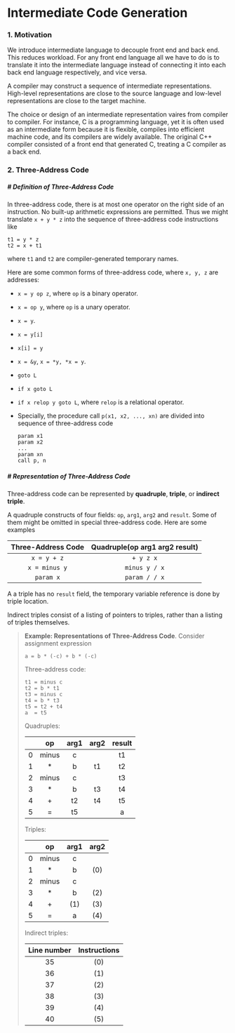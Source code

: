 # Intermediate Code Generation

### 1. Motivation

$$
\newcommand{\ra}{\rightarrow}
$$

We introduce intermediate language to decouple front end and back end. This reduces workload. For any front end language all we have to do is to translate it into the intermediate language instead of connecting it into each back end language respectively, and vice versa.

A compiler may construct a sequence of intermediate representations. High-level representations are close to the source language and low-level representations are close to the target machine.

The choice or design of an intermediate representation vaires from compiler to compiler. For instance, C is a programming language, yet it is often used as an intermediate form because it is flexible, compiles into efficient machine code, and its compilers are widely available. The original C++ compiler consisted of a front end that generated C, treating a C compiler as a back end.







### 2. Three-Address Code

##### # Definition of Three-Address Code

In three-address code, there is at most one operator on the right side of an instruction. No built-up arithmetic expressions are permitted. Thus we might translate `x + y * z` into the sequence of three-address code instructions like

```
t1 = y * z
t2 = x + t1
```

where `t1` and `t2` are compiler-generated temporary names.

Here are some common forms of three-address code, where `x, y, z` are addresses:

- `x = y op z`, where `op` is a binary operator.

- `x = op y`, where `op` is a unary operator.

- `x = y`.

- `x = y[i]`

- `x[i] = y`

- `x = &y`, `x = *y, *x = y`.

- `goto L`

- `if x goto L`

- `if x relop y goto L`, where `relop` is a relational operator.

- Specially, the procedure call `p(x1, x2, ..., xn)` are divided into sequence of three-address code

  ```
  param x1
  param x2
  ...
  param xn
  call p, n
  ```



##### # Representation of Three-Address Code

Three-address code can be represented by **quadruple**, **triple**, or **indirect triple**.

A quadruple constructs of four fields: `op`, `arg1`, `arg2` and `result`. Some of them might be omitted in special three-address code. Here are some examples

| Three-Address Code | Quadruple(op arg1 arg2 result) |
| :----------------: | :----------------------------: |
|    `x = y + z`     |           `+ y z x`            |
|   `x = minus y`    |         `minus y / x`          |
|     `param x`      |         `param / / x`          |

A a triple has no `result` field, the temporary variable reference is done by triple location.

Indirect triples consist of a listing of pointers to triples, rather than a listing of triples themselves.

> **Example: Representations of Three-Address Code**. Consider assignment expression
>
> ```
> a = b * (-c) + b * (-c)
> ```
>
> Three-address code:
>
> ```
> t1 = minus c
> t2 = b * t1
> t3 = minus c
> t4 = b * t3
> t5 = t2 + t4
> a  = t5
> ```
>
> Quadruples:
>
> |      |  op   | arg1 | arg2 | result |
> | :--: | :---: | :--: | :--: | :----: |
> |  0   | minus |  c   |      |   t1   |
> |  1   |   *   |  b   |  t1  |   t2   |
> |  2   | minus |  c   |      |   t3   |
> |  3   |   *   |  b   |  t3  |   t4   |
> |  4   |   +   |  t2  |  t4  |   t5   |
> |  5   |   =   |  t5  |      |   a    |
>
> Triples:
>
> |      |  op   | arg1 | arg2 |
> | :--: | :---: | :--: | :--: |
> |  0   | minus |  c   |      |
> |  1   |   *   |  b   | (0)  |
> |  2   | minus |  c   |      |
> |  3   |   *   |  b   | (2)  |
> |  4   |   +   | (1)  | (3)  |
> |  5   |   =   |  a   | (4)  |
>
> Indirect triples:
>
> | Line number | Instructions |
> | :---------: | :----------: |
> |     35      |     (0)      |
> |     36      |     (1)      |
> |     37      |     (2)      |
> |     38      |     (3)      |
> |     39      |     (4)      |
> |     40      |     (5)      |

